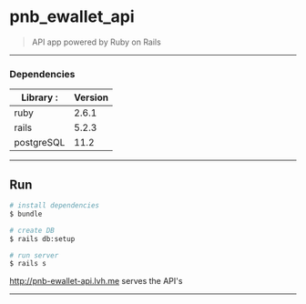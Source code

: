 # pnb_ewallet_api

> API app powered by Ruby on Rails

-------------------------------------------------
### Dependencies
|Library :|Version|
|--------|:------|
|ruby|2.6.1|
|rails|5.2.3|
|postgreSQL|11.2|

-------------------------------------------------
## Run

``` bash
# install dependencies
$ bundle

# create DB
$ rails db:setup

# run server
$ rails s
```

http://pnb-ewallet-api.lvh.me serves the API's

-------------------------------------------------